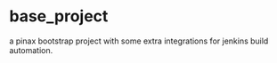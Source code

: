 base_project
============

a pinax bootstrap project with some extra integrations for jenkins build automation. 